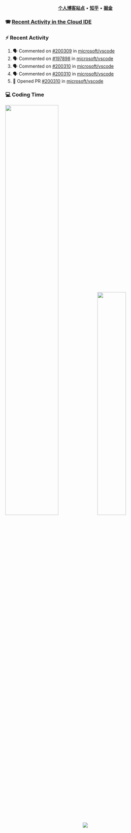 <p align="center">
    <b><a href="https://yiliang.site">个人博客站点</a></b>
    •
    <b><a href="https://www.zhihu.com/people/Mrz2J">知乎</a></b>
    •
    <b><a href="https://juejin.im/user/2629687542813016">掘金</a></b>
</p>

### :accordion: [Recent Activity in the Cloud IDE](https://github.com/cloud-webide/.github)

### :zap: Recent Activity

<!--START_SECTION:activity-->

1. 🗣 Commented on [#200309](https://github.com/microsoft/vscode/issues/200309#issuecomment-1874785744) in [microsoft/vscode](https://github.com/microsoft/vscode)
2. 🗣 Commented on [#197898](https://github.com/microsoft/vscode/issues/197898#issuecomment-1848923186) in [microsoft/vscode](https://github.com/microsoft/vscode)
3. 🗣 Commented on [#200310](https://github.com/microsoft/vscode/pull/200310#issuecomment-1848922803) in [microsoft/vscode](https://github.com/microsoft/vscode)
4. 🗣 Commented on [#200310](https://github.com/microsoft/vscode/pull/200310#issuecomment-1846670354) in [microsoft/vscode](https://github.com/microsoft/vscode)
5. 💪 Opened PR [#200310](https://github.com/microsoft/vscode/pull/200310) in [microsoft/vscode](https://github.com/microsoft/vscode)

<!--END_SECTION:activity-->

### 💻 Coding Time

<img align="" width="57.5%" src="https://github-readme-stats.vercel.app/api?username=yiliang114&hide_title=true&hide_border=true&show_icons=true&include_all_commits=true&line_height=21&theme=vue-dark&border_radius=0" /><img align="" width="42.4%" src="https://github-readme-stats.vercel.app/api/top-langs/?username=yiliang114&hide_title=true&hide_border=true&layout=compact&theme=vue-dark&border_radius=0" />

<div align="center">
    <img src="https://github-readme-streak-stats.herokuapp.com/?user=yiliang114" />
</div>
